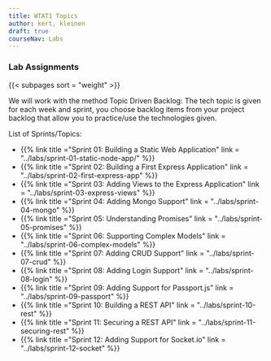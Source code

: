 ```yaml
---
title: WTAT1 Topics
author: kert, kleinen
draft: true
courseNav: Labs
---
```


### Lab Assignments

{{< subpages sort = "weight" >}}


We will work with the method Topic Driven Backlog: The tech topic is
given for each week and sprint, you choose backlog items from your
project backlog that allow you to practice/use the technologies given.

List of Sprints/Topics:


- {{% link title ="Sprint 01: Building a Static Web Application" link = "../labs/sprint-01-static-node-app/" %}}
- {{% link title ="Sprint 02: Building a First Express Application" link = "../labs/sprint-02-first-express-app" %}}
- {{% link title ="Sprint 03: Adding Views to the Express Application" link = "../labs/sprint-03-express-views" %}}
- {{% link title ="Sprint 04: Adding Mongo Support" link = "../labs/sprint-04-mongo" %}}
- {{% link title ="Sprint 05: Understanding Promises" link = "../labs/sprint-05-promises" %}}
- {{% link title ="Sprint 06: Supporting Complex Models" link = "../labs/sprint-06-complex-models" %}}
- {{% link title ="Sprint 07: Adding CRUD Support" link = "../labs/sprint-07-crud" %}}
- {{% link title ="Sprint 08: Adding Login Support" link = "../labs/sprint-08-login" %}}
- {{% link title ="Sprint 09: Adding Support for Passport.js" link = "../labs/sprint-09-passport" %}}
- {{% link title ="Sprint 10: Building a REST API" link = "../labs/sprint-10-rest" %}}
- {{% link title ="Sprint 11: Securing a REST API" link = "../labs/sprint-11-securing-rest" %}}
- {{% link title ="Sprint 12: Adding Support for Socket.io" link = "../labs/sprint-12-socket" %}}

<!--
All Pages in this dir that are not a draft::
{{< subpages  >}}

Example for link that becomes active with draft=false in linked page:

{{% link title ="Sprint 01: Building a Static Web Application" link = "../labs/sprint-01" %}}
-->
